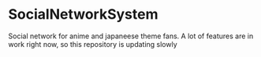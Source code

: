 # SocialNetworkSystem
Social network for anime and japaneese theme fans. A lot of features are in work right now, so this repository is updating slowly
